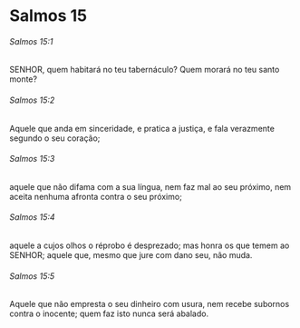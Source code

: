 # Salmos 15

###### Salmos 15:1

SENHOR, quem habitará no teu tabernáculo? Quem morará no teu santo monte?

###### Salmos 15:2

Aquele que anda em sinceridade, e pratica a justiça, e fala verazmente segundo o seu coração;

###### Salmos 15:3

aquele que não difama com a sua língua, nem faz mal ao seu próximo, nem aceita nenhuma afronta contra o seu próximo;

###### Salmos 15:4

aquele a cujos olhos o réprobo é desprezado; mas honra os que temem ao SENHOR; aquele que, mesmo que jure com dano seu, não muda.

###### Salmos 15:5

Aquele que não empresta o seu dinheiro com usura, nem recebe subornos contra o inocente; quem faz isto nunca será abalado.

